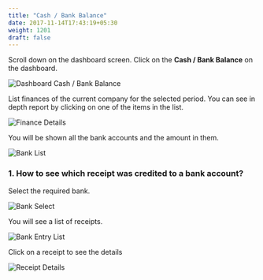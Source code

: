 ```yaml
---
title: "Cash / Bank Balance"
date: 2017-11-14T17:43:19+05:30
weight: 1201
draft: false
---
```


Scroll down on the dashboard screen. Click on the **Cash / Bank Balance** on the dashboard.

![Dashboard Cash / Bank Balance](../../../images/android/dashboard_cash.png "Dashboard Cash / Bank Balance")

List finances of the current company for the selected period. You can see in depth report by clicking on one of the items in the list.

![Finance Details](../../../images/android/company_finances_details.png "Finance Details")

You will be shown all the bank accounts and the amount in them.

![Bank List](../../../images/android/bank_list.png "Bank List")

### 1. How to see which receipt was credited to a bank account?

Select the required bank.

![Bank Select](../../../images/android/bank_balance_select.png "Bank Select")

You will see a list of receipts.

![Bank Entry List](../../../images/android/bank_entry_list.png "Bank Entry List")

Click on a receipt to see the details

![Receipt Details](../../../images/android/bank_entry_details.png "Receipt Details")